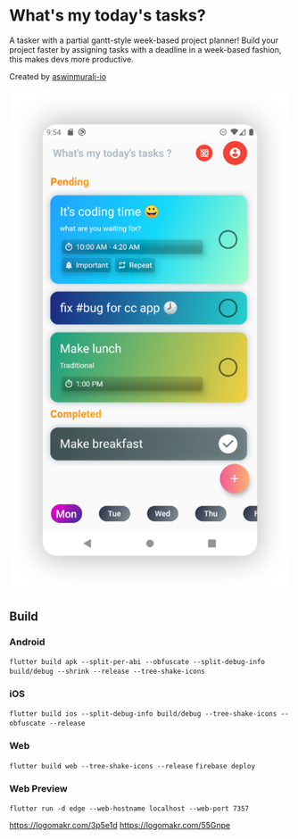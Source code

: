 # What's my today's tasks?

A tasker with a partial gantt-style week-based project planner! Build your project faster by assigning tasks with a deadline in a week-based fashion, this makes devs more productive.

Created by [aswinmurali-io](https://github.com/aswinmurali-io/)

![Preview](preview.png)

## Build

### Android

`flutter build apk --split-per-abi --obfuscate --split-debug-info build/debug --shrink --release --tree-shake-icons`

### iOS

`flutter build ios --split-debug-info build/debug --tree-shake-icons --obfuscate --release`

### Web

`flutter build web --tree-shake-icons --release`
`firebase deploy`

### Web Preview

`flutter run -d edge --web-hostname localhost --web-port 7357`

<https://logomakr.com/3p5e1d>
<https://logomakr.com/55Gnpe>
